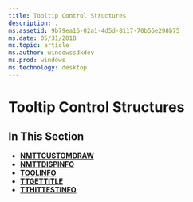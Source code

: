 ```yaml
---
title: Tooltip Control Structures
description: .
ms.assetid: 9b79ea16-02a1-4d5d-8117-70b56e298b75
ms.date: 05/31/2018
ms.topic: article
ms.author: windowssdkdev
ms.prod: windows
ms.technology: desktop
---
```


# Tooltip Control Structures

## In This Section

-   [**NMTTCUSTOMDRAW**](/windows/win32/Commctrl/ns-commctrl-tagnmttcustomdraw?branch=master)
-   [**NMTTDISPINFO**](/windows/win32/Commctrl/ns-commctrl-tagnmttdispinfoa?branch=master)
-   [**TOOLINFO**](/windows/win32/Commctrl/ns-commctrl-tagtoolinfoa?branch=master)
-   [**TTGETTITLE**](/windows/win32/Commctrl/ns-commctrl-_ttgettitle?branch=master)
-   [**TTHITTESTINFO**](/windows/win32/Commctrl/ns-commctrl-_tt_hittestinfoa?branch=master)

 

 




